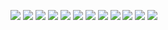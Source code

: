 ﻿![](https://github.com/ParvaShah/NYC-OPEN-DATA-Analysis/blob/master/Images/Topos%20Data%20Science%20Assignment-01.jpg)
![](https://github.com/ParvaShah/NYC-OPEN-DATA-Analysis/blob/master/Images/Topos%20Data%20Science%20Assignment-02.jpg)
![](https://github.com/ParvaShah/NYC-OPEN-DATA-Analysis/blob/master/Images/Topos%20Data%20Science%20Assignment-03.jpg)
![](https://github.com/ParvaShah/NYC-OPEN-DATA-Analysis/blob/master/Images/Topos%20Data%20Science%20Assignment-04.jpg)
![](https://github.com/ParvaShah/NYC-OPEN-DATA-Analysis/blob/master/Images/Topos%20Data%20Science%20Assignment-05.jpg)
![](https://github.com/ParvaShah/NYC-OPEN-DATA-Analysis/blob/master/Images/Topos%20Data%20Science%20Assignment-06.jpg)
![](https://github.com/ParvaShah/NYC-OPEN-DATA-Analysis/blob/master/Images/Topos%20Data%20Science%20Assignment-07.jpg)
![](https://github.com/ParvaShah/NYC-OPEN-DATA-Analysis/blob/master/Images/Topos%20Data%20Science%20Assignment-08.jpg)
![](https://github.com/ParvaShah/NYC-OPEN-DATA-Analysis/blob/master/Images/Topos%20Data%20Science%20Assignment-09.jpg)
![](https://github.com/ParvaShah/NYC-OPEN-DATA-Analysis/blob/master/Images/Topos%20Data%20Science%20Assignment-10.jpg)
![](https://github.com/ParvaShah/NYC-OPEN-DATA-Analysis/blob/master/Images/Topos%20Data%20Science%20Assignment-11.jpg)
![](https://github.com/ParvaShah/NYC-OPEN-DATA-Analysis/blob/master/Images/Topos%20Data%20Science%20Assignment-12.jpg)

